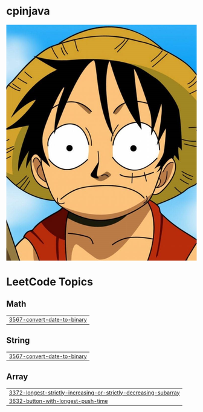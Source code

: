 # cpinjava
<div align="center">
<img hight="300" width="700" alt="GIF" align="center" src="https://github.com/potatooBot/cpinjava/blob/master/lufy1.jpg">
</div>


<!---LeetCode Topics Start-->
# LeetCode Topics
## Math
|  |
| ------- |
| [3567-convert-date-to-binary](https://github.com/potatooBot/cpinjava/tree/master/3567-convert-date-to-binary) |
## String
|  |
| ------- |
| [3567-convert-date-to-binary](https://github.com/potatooBot/cpinjava/tree/master/3567-convert-date-to-binary) |
## Array
|  |
| ------- |
| [3372-longest-strictly-increasing-or-strictly-decreasing-subarray](https://github.com/potatooBot/cpinjava/tree/master/3372-longest-strictly-increasing-or-strictly-decreasing-subarray) |
| [3632-button-with-longest-push-time](https://github.com/potatooBot/cpinjava/tree/master/3632-button-with-longest-push-time) |
<!---LeetCode Topics End-->